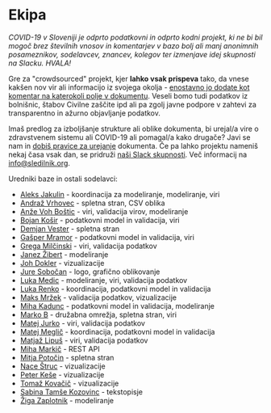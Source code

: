 # Ekipa

*COVID-19 v Sloveniji je odprto podatkovni in odprto kodni projekt, ki ne bi bil mogoč brez številnih vnosov in komentarjev v bazo bolj ali manj anonimnih posameznikov, sodelavcev, znancev, kolegov ter izmenjave idej skupnosti na Slacku. HVALA!*

Gre za "crowdsourced" projekt, kjer **lahko vsak prispeva** tako, da vnese kakšen nov vir ali informacijo iz svojega okolja - [enostavno jo dodate kot komentar na katerokoli polje v dokumentu](https://docs.google.com/spreadsheets/d/1N1qLMoWyi3WFGhIpPFzKsFmVE0IwNP3elb_c18t2DwY/edit#gid=0). Veseli bomo tudi podatkov iz bolnišnic, štabov Civilne zaščite ipd ali pa zgolj javne podpore v zahtevi za transparentno in ažurno objavljanje podatkov.

Imaš predlog za izboljšanje strukture ali oblike dokumenta, bi urejal/a vire o zdravstvenem sistemu ali COVID-19 ali pomagal/a kako drugače? Javi se nam in [dobiš pravice za urejanje](mailto:info@sledilnik.org) dokumenta.
Če pa lahko projektu nameniš nekaj časa vsak dan, se pridruži [naši Slack skupnosti](http://sledilnik.slack.com). Več informacij na info@sledilnik.org.

Uredniki baze in ostali sodelavci:

- [Aleks Jakulin](https://twitter.com/aleksj) - koordinacija za modeliranje, modeliranje, viri 
- [Andraž Vrhovec](http://github.com/overlordtm) - spletna stran, CSV oblika
- [Anže Voh Boštic](https://podcrto.si/author/anze/) - viri, validacija virov, modeliranje
- [Bojan Košir](https://twitter.com/BojanKosir) - podatkovni model in validacija, viri
- [Demjan Vester](https://github.com/VesterDe) - spletna stran
- [Gašper Mramor](https://www.linkedin.com/in/gaspermramor) - podatkovni model in validacija, viri
- [Grega Milčinski](https://www.linkedin.com/in/gregamilcinski/) - viri, validacija podatkov
- [Janez Žibert](https://pacs.zf.uni-lj.si/janez-zibert/) - modeliranje
- [Joh Dokler](https://github.com/joahim) - vizualizacije
- [Jure Sobočan](https://www.linkedin.com/in/juresobocan) - logo, grafično oblikovanje
- [Luka Medic](https://www.facebook.com/luka.medic.79) - modeliranje, viri, validacija podatkov
- [Luka Renko](https://twitter.com/lukarenko) - koordinacija, podatkovni model in validacija
- [Maks Mržek](https://www.linkedin.com/in/maks-mr%C5%BEek-98798066/) - validacija podatkov, vizualizacije
- [Miha Kadunc](https://twitter.com/miha_kadunc) - podatkovni model in validacija, modeliranje
- [Marko B](https://twitter.com/multikultivator) - družabna omrežja, spletna stran, viri 
- [Matej Jurko](https://www.linkedin.com/in/matejjurko/) - viri, validacija podatkov
- [Matej Meglič](https://www.linkedin.com/in/matejmeglic/) - koordinacija, podatkovni model in validacija 
- [Matjaž Lipuš](https://twitter.com/MatjazL) - viri, validacija podatkov
- [Miha Markič](https://twitter.com/MihaMarkic) - REST API
- [Mitja Potočin](https://github.com/mitjapotocin) - spletna stran
- [Nace Štruc](https://www.nace.si/) - vizualizacije
- [Peter Keše](https://twitter.com/pkese/) - vizualizacije
- [Tomaž Kovačič](https://www.linkedin.com/in/tomazkovacic) - vizualizacije
- [Sabina Tamše Kozovinc](https://www.linkedin.com/in/sabina-tamse-copywriter/) - tekstopisje
- [Žiga Zaplotnik](https://twitter.com/ZaplotnikZiga) - modeliranje
